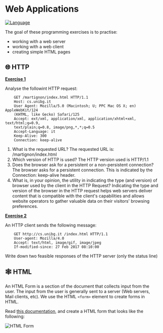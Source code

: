 # Web Applications

[![Language](https://img.shields.io/badge/language-HTML-E54B20.svg?style=for-the-badge)][1]

The goal of these programming exercises is to practise:
- working with a web server
- working with a web client
- creating simple HTML pages

## :globe_with_meridians: HTTP

**<ins>Exercise 1</ins>**

Analyse the followint HTTP request:

```
    GET /martignon/index.html HTTP/1.1
    Host: cs.unibg.it
    User Agent: Mozilla/5.0 (Macintosh; U; PPC Mac OS X; en) AppleWebKit/124
    (KHTML, like Gecko) Safari/125
    Accept: ext/xml, application/xml, application/xhtml+xml, text/html;q=0.9,
    text/plain;q=0.8, image/png,*,*;q=0.5
    Accept-Language: it
    Keep-Alive: 300
    Connection: keep-alive
```

1. What is the requested URL?
The requested URL is: /martignon/index.html
2. Which version of HTTP is used?
The HTTP version used is HTTP/1.1
3. Does the browser ask for a persistent or a non-persistent connection?
The browser asks for a persistent connection. This is indicated by the Connection: keep-alive header.
4. What is, in your opinion, the utility in indicating the type (and version) of browser used by the client in the HTTP Request?
Indicating the type and version of the browser in the HTTP request helps web servers deliver content that is compatible with the client's capabilities and allows website operators to gather valuable data on their visitors' browsing preferences.

**<ins>Exercise 2</ins>**

An HTTP client sends the following message:

```
    GET http://cs.unibg.it /index.html HTTP/1.1
    User-agent: Mozilla/4.0
    Accept: text/html, image/gif, image/jpeg
    If-modified-since: 27 Feb 2017 08:10:00
```

Write down two feasible responses of the HTTP server (only the status line)

## :spider_web: HTML

An HTML Form is a section of the document that collects input from the user. The input from the user is generally sent to a server (Web servers, Mail clients, etc). We use the HTML `<form>` element to create forms in HTML.

Read [this documentation][2], and create a HTML form that looks like the following:

![HTML Form](./html-form.png)

[1]: https://developer.mozilla.org/en-US/docs/Web/HTML
[2]: https://developer.mozilla.org/en-US/docs/Learn/Forms/HTML5_input_types